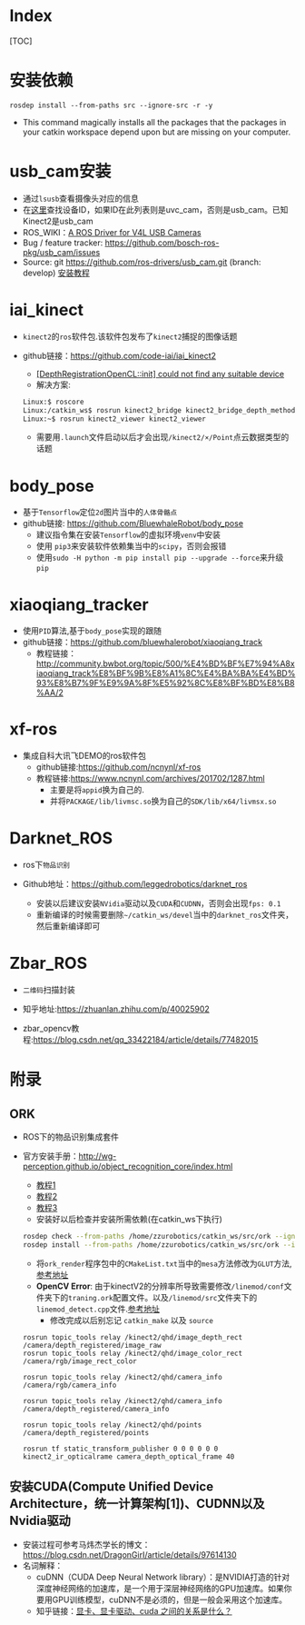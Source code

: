 # Index

[TOC]

# 安装依赖

`rosdep install --from-paths src --ignore-src -r -y`
+ This command magically installs all the packages that the packages in your catkin workspace depend upon but are missing on your computer.

# usb_cam安装

+ 通过`lsusb`查看摄像头对应的信息
+ 在[这里](http://www.ideasonboard.org/uvc/#devices)查找设备ID，如果ID在此列表则是uvc_cam，否则是usb_cam。已知Kinect2是usb_cam
+ ROS_WIKI：[A ROS Driver for V4L USB Cameras](http://wiki.ros.org/usb_cam)
 + Bug / feature tracker: https://github.com/bosch-ros-pkg/usb_cam/issues
 + Source: git https://github.com/ros-drivers/usb_cam.git (branch: develop)
[安装教程](https://www.jianshu.com/p/e0d96f55f307)
# iai_kinect
+ `kinect2`的`ros`软件包.该软件包发布了`kinect2`捕捉的图像话题
+ github链接：https://github.com/code-iai/iai_kinect2

  + [[DepthRegistrationOpenCL::init] could not find any suitable device](https://github.com/code-iai/iai_kinect2/issues/371)
  + 解决方案:
  ```sh
  Linux:$ roscore
  Linux:/catkin_ws$ rosrun kinect2_bridge kinect2_bridge_depth_method:=opengl _reg_method:=cpu
  Linux:~$ rosrun kinect2_viewer kinect2_viewer
  ```
  + 需要用`.launch`文件启动以后才会出现`/kinect2/×/Point`点云数据类型的话题
# body_pose
+ 基于`Tensorflow`定位`2d`图片当中的`人体骨骼点`
+ github链接: https://github.com/BluewhaleRobot/body_pose
  - 建议指令集在安装`Tensorflow`的虚拟环境`venv`中安装
  - 使用 `pip3`来安装软件依赖集当中的`scipy`，否则会报错
  - 使用`sudo -H python -m pip install pip --upgrade --force`来升级`pip`
# xiaoqiang_tracker
+ 使用`PID`算法,基于`body_pose`实现的跟随
+ github链接：https://github.com/bluewhalerobot/xiaoqiang_track
  - 教程链接：http://community.bwbot.org/topic/500/%E4%BD%BF%E7%94%A8xiaoqiang_track%E8%BF%9B%E8%A1%8C%E4%BA%BA%E4%BD%93%E8%B7%9F%E9%9A%8F%E5%92%8C%E8%BF%BD%E8%B8%AA/2
# xf-ros
+ 集成自科大讯飞DEMO的ros软件包
  - github链接:https://github.com/ncnynl/xf-ros
  - 教程链接:https://www.ncnynl.com/archives/201702/1287.html
    - 主要是将`appid`换为自己的.
    - 并将`PACKAGE/lib/livmsc.so`换为自己的`SDK/lib/x64/livmsx.so`
# Darknet_ROS

+ ros下`物品识别`

+ Github地址：https://github.com/leggedrobotics/darknet_ros
  + 安装以后建议安装`NVidia`驱动以及`CUDA`和`CUDNN`，否则会出现`fps: 0.1`
  + 重新编译的时候需要删除`~/catkin_ws/devel`当中的`darknet_ros`文件夹，然后重新编译即可

# Zbar_ROS

+ `二维码`扫描封装

+ 知乎地址:https://zhuanlan.zhihu.com/p/40025902
+ zbar_opencv教程:https://blog.csdn.net/qq_33422184/article/details/77482015


# 附录

## ORK

+ ROS下的物品识别集成套件

+ 官方安装手册：http://wg-perception.github.io/object_recognition_core/index.html
  - [教程1](https://blog.csdn.net/u012057432/article/details/84068928)
  - [教程2](https://blog.csdn.net/weixin_42173928/article/details/86538387)
  - [教程3](https://blog.csdn.net/weixin_40799950/article/details/81911877)
  - 安装好以后检查并安装所需依赖(在catkin_ws下执行)
  ```sh
  rosdep check --from-paths /home/zzurobotics/catkin_ws/src/ork --ignore-src
  rosdep install --from-paths /home/zzurobotics/catkin_ws/src/ork --ignore-src
  ```
  - 将`ork_render`程序包中的`CMakeList.txt`当中的`mesa`方法修改为`GLUT`方法,[参考地址](https://github.com/JimmyDaSilva/ork_renderer/commit/4bdd53e3c418e7d02be0212ece04598619b4323a)
  - **OpenCV Error**: 由于kinectV2的分辨率所导致需要修改`/linemod/conf`文件夹下的`traning.ork`配置文件。以及`/linemod/src`文件夹下的`linemod_detect.cpp`文件.[参考地址](https://github.com/wg-perception/linemod/issues/28#issuecomment-200927751)
    + 修改完成以后别忘记 `catkin_make` 以及 `source` 
  ```shell
  rosrun topic_tools relay /kinect2/qhd/image_depth_rect /camera/depth_registered/image_raw
  rosrun topic_tools relay /kinect2/qhd/image_color_rect /camera/rgb/image_rect_color
  
  rosrun topic_tools relay /kinect2/qhd/camera_info /camera/rgb/camera_info
  
  rosrun topic_tools relay /kinect2/qhd/camera_info /camera/depth_registered/camera_info
  
  rosrun topic_tools relay /kinect2/qhd/points /camera/depth_registered/points
  
  rosrun tf static_transform_publisher 0 0 0 0 0 0 kinect2_ir_opticalrame camera_depth_optical_frame 40
  ```
## 安装CUDA(Compute Unified Device Architecture，统一计算架构[1])、CUDNN以及Nvidia驱动
 + 安装过程可参考马炜杰学长的博文：https://blog.csdn.net/DragonGirI/article/details/97614130
 + 名词解释：
   + cuDNN（CUDA Deep Neural Network library）：是NVIDIA打造的针对深度神经网络的加速库，是一个用于深层神经网络的GPU加速库。如果你要用GPU训练模型，cuDNN不是必须的，但是一般会采用这个加速库。
   + 知乎链接：[显卡、显卡驱动、cuda 之间的关系是什么？](https://www.zhihu.com/question/59184480)

